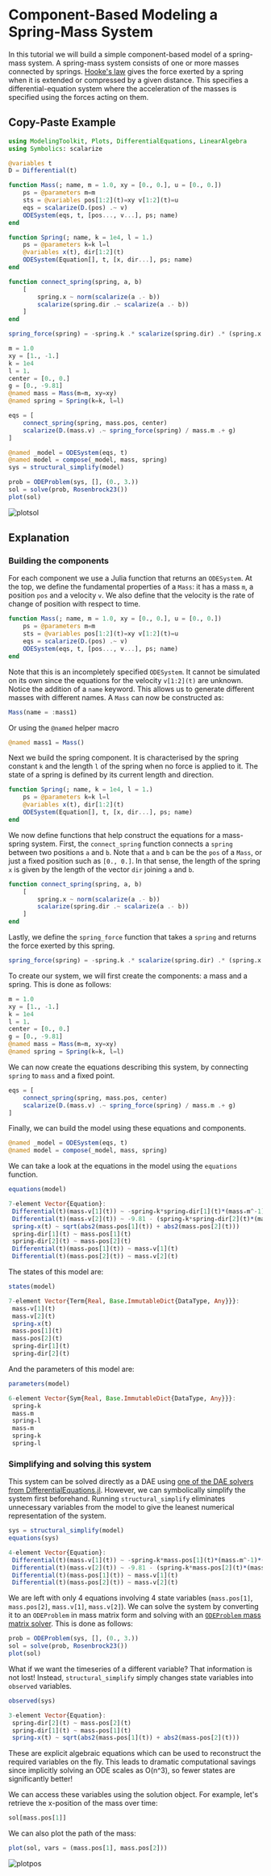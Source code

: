 # Component-Based Modeling a Spring-Mass System

In this tutorial we will build a simple component-based model of a spring-mass system. A spring-mass system consists of one or more masses connected by springs. [Hooke's law](https://en.wikipedia.org/wiki/Hooke%27s_law) gives the force exerted by a spring when it is extended or compressed by a given distance. This specifies a differential-equation system where the acceleration of the masses is specified using the forces acting on them.

## Copy-Paste Example

```julia
using ModelingToolkit, Plots, DifferentialEquations, LinearAlgebra
using Symbolics: scalarize

@variables t
D = Differential(t)

function Mass(; name, m = 1.0, xy = [0., 0.], u = [0., 0.])
    ps = @parameters m=m
    sts = @variables pos[1:2](t)=xy v[1:2](t)=u
    eqs = scalarize(D.(pos) .~ v)
    ODESystem(eqs, t, [pos..., v...], ps; name)
end

function Spring(; name, k = 1e4, l = 1.)
    ps = @parameters k=k l=l
    @variables x(t), dir[1:2](t)
    ODESystem(Equation[], t, [x, dir...], ps; name)
end

function connect_spring(spring, a, b)
    [
        spring.x ~ norm(scalarize(a .- b))
        scalarize(spring.dir .~ scalarize(a .- b))
    ]
end

spring_force(spring) = -spring.k .* scalarize(spring.dir) .* (spring.x - spring.l)  ./ spring.x

m = 1.0
xy = [1., -1.]
k = 1e4
l = 1.
center = [0., 0.]
g = [0., -9.81]
@named mass = Mass(m=m, xy=xy)
@named spring = Spring(k=k, l=l)

eqs = [
    connect_spring(spring, mass.pos, center)
    scalarize(D.(mass.v) .~ spring_force(spring) / mass.m .+ g)
]

@named _model = ODESystem(eqs, t)
@named model = compose(_model, mass, spring)
sys = structural_simplify(model)

prob = ODEProblem(sys, [], (0., 3.))
sol = solve(prob, Rosenbrock23())
plot(sol)
```

![plotsol](https://user-images.githubusercontent.com/23384717/130322185-52ff1523-4ad8-4b24-94d3-3aa2c4a87082.png)

## Explanation
### Building the components
For each component we use a Julia function that returns an `ODESystem`. At the top, we define the fundamental properties of a `Mass`: it has a mass `m`, a position `pos` and a velocity `v`. We also define that the velocity is the rate of change of position with respect to time.

```julia
function Mass(; name, m = 1.0, xy = [0., 0.], u = [0., 0.])
    ps = @parameters m=m
    sts = @variables pos[1:2](t)=xy v[1:2](t)=u
    eqs = scalarize(D.(pos) .~ v)
    ODESystem(eqs, t, [pos..., v...], ps; name)
end
```

Note that this is an incompletely specified `ODESystem`. It cannot be simulated on its own since the equations for the velocity `v[1:2](t)` are unknown. Notice the addition of a `name` keyword. This allows us to generate different masses with different names. A `Mass` can now be constructed as:

```julia
Mass(name = :mass1)
```

Or using the `@named` helper macro

```julia
@named mass1 = Mass()
```

Next we build the spring component. It is characterised by the spring constant `k` and the length `l` of the spring when no force is applied to it. The state of a spring is defined by its current length and direction.

```julia
function Spring(; name, k = 1e4, l = 1.)
    ps = @parameters k=k l=l
    @variables x(t), dir[1:2](t)
    ODESystem(Equation[], t, [x, dir...], ps; name)
end
```

We now define functions that help construct the equations for a mass-spring system. First, the `connect_spring` function connects a `spring` between two positions `a` and `b`. Note that `a` and `b` can be the `pos` of a `Mass`, or just a fixed position such as `[0., 0.]`. In that sense, the length of the spring `x` is given by the length of the vector `dir` joining `a` and `b`.

```julia
function connect_spring(spring, a, b)
    [
        spring.x ~ norm(scalarize(a .- b))
        scalarize(spring.dir .~ scalarize(a .- b))
    ]
end
```

Lastly, we define the `spring_force` function that takes a `spring` and returns the force exerted by this spring.

```julia
spring_force(spring) = -spring.k .* scalarize(spring.dir) .* (spring.x - spring.l)  ./ spring.x
```

To create our system, we will first create the components: a mass and a spring. This is done as follows:

```julia
m = 1.0
xy = [1., -1.]
k = 1e4
l = 1.
center = [0., 0.]
g = [0., -9.81]
@named mass = Mass(m=m, xy=xy)
@named spring = Spring(k=k, l=l)
```

We can now create the equations describing this system, by connecting `spring` to `mass` and a fixed point.

```julia
eqs = [
    connect_spring(spring, mass.pos, center)
    scalarize(D.(mass.v) .~ spring_force(spring) / mass.m .+ g)
]
```

Finally, we can build the model using these equations and components.

```julia
@named _model = ODESystem(eqs, t)
@named model = compose(_model, mass, spring)
```

We can take a look at the equations in the model using the `equations` function.

```julia
equations(model)

7-element Vector{Equation}:
 Differential(t)(mass₊v[1](t)) ~ -spring₊k*spring₊dir[1](t)*(mass₊m^-1)*(spring₊x(t) - spring₊l)*(spring₊x(t)^-1)
 Differential(t)(mass₊v[2](t)) ~ -9.81 - (spring₊k*spring₊dir[2](t)*(mass₊m^-1)*(spring₊x(t) - spring₊l)*(spring₊x(t)^-1))
 spring₊x(t) ~ sqrt(abs2(mass₊pos[1](t)) + abs2(mass₊pos[2](t)))
 spring₊dir[1](t) ~ mass₊pos[1](t)
 spring₊dir[2](t) ~ mass₊pos[2](t)
 Differential(t)(mass₊pos[1](t)) ~ mass₊v[1](t)
 Differential(t)(mass₊pos[2](t)) ~ mass₊v[2](t)
```

The states of this model are:

```julia
states(model)

7-element Vector{Term{Real, Base.ImmutableDict{DataType, Any}}}:
 mass₊v[1](t)
 mass₊v[2](t)
 spring₊x(t)
 mass₊pos[1](t)
 mass₊pos[2](t)
 spring₊dir[1](t)
 spring₊dir[2](t)
```

And the parameters of this model are:

```julia
parameters(model)

6-element Vector{Sym{Real, Base.ImmutableDict{DataType, Any}}}:
 spring₊k
 mass₊m
 spring₊l
 mass₊m
 spring₊k
 spring₊l
```

### Simplifying and solving this system

This system can be solved directly as a DAE using [one of the DAE solvers from DifferentialEquations.jl](https://diffeq.sciml.ai/stable/solvers/dae_solve/). However, we can symbolically simplify the system first beforehand. Running `structural_simplify` eliminates unnecessary variables from the model to give the leanest numerical representation of the system.

```julia
sys = structural_simplify(model)
equations(sys)

4-element Vector{Equation}:
 Differential(t)(mass₊v[1](t)) ~ -spring₊k*mass₊pos[1](t)*(mass₊m^-1)*(sqrt(abs2(mass₊pos[1](t)) + abs2(mass₊pos[2](t))) - spring₊l)*(sqrt(abs2(mass₊pos[1](t)) + abs2(mass₊pos[2](t)))^-1)
 Differential(t)(mass₊v[2](t)) ~ -9.81 - (spring₊k*mass₊pos[2](t)*(mass₊m^-1)*(sqrt(abs2(mass₊pos[1](t)) + abs2(mass₊pos[2](t))) - spring₊l)*(sqrt(abs2(mass₊pos[1](t)) + abs2(mass₊pos[2](t)))^-1))
 Differential(t)(mass₊pos[1](t)) ~ mass₊v[1](t)
 Differential(t)(mass₊pos[2](t)) ~ mass₊v[2](t)
```

We are left with only 4 equations involving 4 state variables (`mass.pos[1]`, `mass.pos[2]`, `mass.v[1]`, `mass.v[2]`). We can solve the system by converting it to an `ODEProblem` in mass matrix form and solving with an [`ODEProblem` mass matrix solver](https://diffeq.sciml.ai/stable/solvers/dae_solve/#OrdinaryDiffEq.jl-(Mass-Matrix)). This is done as follows:

```julia
prob = ODEProblem(sys, [], (0., 3.))
sol = solve(prob, Rosenbrock23())
plot(sol)
```

What if we want the timeseries of a different variable? That information is not lost! Instead, `structural_simplify` simply changes state variables into `observed` variables.

```julia
observed(sys)

3-element Vector{Equation}:
 spring₊dir[2](t) ~ mass₊pos[2](t)
 spring₊dir[1](t) ~ mass₊pos[1](t)
 spring₊x(t) ~ sqrt(abs2(mass₊pos[1](t)) + abs2(mass₊pos[2](t)))
```

These are explicit algebraic equations which can be used to reconstruct the required variables on the fly. This leads to dramatic computational savings since implicitly solving an ODE scales as O(n^3), so fewer states are significantly better!

We can access these variables using the solution object. For example, let's retrieve the x-position of the mass over time:

```julia
sol[mass.pos[1]]
```

We can also plot the path of the mass:

```julia
plot(sol, vars = (mass.pos[1], mass.pos[2]))
```

![plotpos](https://user-images.githubusercontent.com/23384717/130322197-cff35eb7-0739-471d-a3d9-af83d87f1cc7.png)
